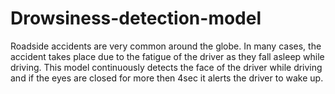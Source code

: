 # Drowsiness-detection-model
Roadside accidents are very common around the globe. In many cases, the accident takes place due to the fatigue of the driver as they fall asleep while driving. This model continuously detects the face of the driver while driving and if the eyes are closed for more then 4sec it alerts the driver to wake up.
